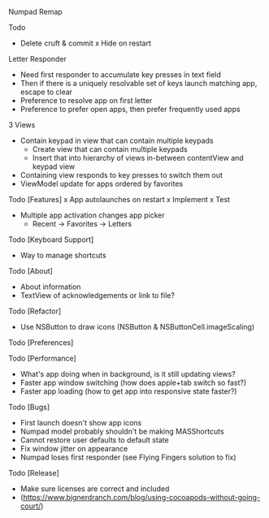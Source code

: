 Numpad Remap

Todo 
- Delete cruft & commit
x Hide on restart

Letter Responder
- Need first responder to accumulate key presses in text field
- Then if there is a uniquely resolvable set of keys launch matching app, escape to clear
- Preference to resolve app on first letter
- Preference to prefer open apps, then prefer frequently used apps

3 Views
- Contain keypad in view that can contain multiple keypads
	- Create view that can contain multiple keypads
	- Insert that into hierarchy of views in-between contentView and keypad view
- Containing view responds to key presses to switch them out
- ViewModel update for apps ordered by favorites

Todo [Features]
x App autolaunches on restart
	x Implement
	x Test
- Multiple app activation changes app picker
    - Recent -> Favorites -> Letters

Todo [Keyboard Support]
- Way to manage shortcuts

Todo [About]
- About information
- TextView of acknowledgements or link to file?

Todo [Refactor]
- Use NSButton to draw icons (NSButton & NSButtonCell.imageScaling)

Todo [Preferences]

Todo [Performance]
- What's app doing when in background, is it still updating views?
- Faster app window switching (how does apple+tab switch so fast?)
- Faster app loading (how to get app into responsive state faster?)

Todo [Bugs]
- First launch doesn't show app icons
- Numpad model probably shouldn't be making MASShortcuts
- Cannot restore user defaults to default state
- Fix window jitter on appearance
- Numpad loses first responder (see Flying Fingers solution to fix)

Todo [Release]
- Make sure licenses are correct and included
- (https://www.bignerdranch.com/blog/using-cocoapods-without-going-court/)